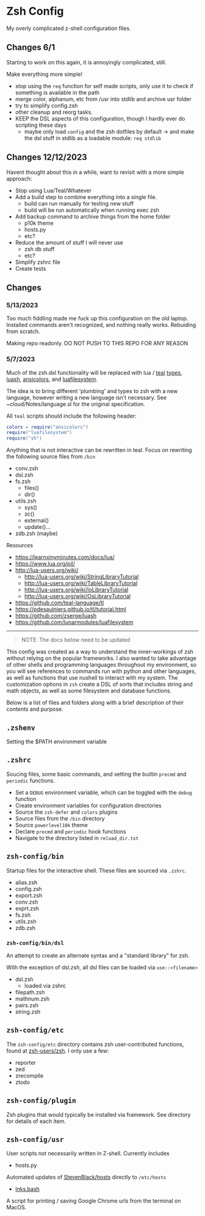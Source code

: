 # Zsh Config

My overly complicated z-shell configuration files.

## Changes 6/1

Starting to work on this again, it is annoyingly complicated, still. 

Make everything more simple!

- stop using the `req`  function for self made scripts, only use it to check if something is available in the path
- merge color, alphanum, etc from /usr into stdlib and archive usr folder
- try to simplify config.zsh
- other cleanup and reorg tasks. 
- KEEP the DSL aspects of this configuration, though I hardly ever do scripting these days
  - maybe only load `config` and the zsh dotfiles by default
    -> and make the dsl stuff in stdlib as a loadable module: `req stdlib` 

## Changes 12/12/2023

Havent thought about this in a while, want to revisit with a more simple approach:

- Stop using Lua/Teal/Whatever
- Add a build step to combine everything into a single file.
  - build can run manually for testing new stuff
  - build will be run automatically when running exec zsh
- Add backup command to archive things from the home folder
  - p10k theme
  - hosts.py
  - etc?
- Reduce the amount of stuff I will never use
  - zsh db stuff
  - etc?
- Simplify zshrc file
- Create tests

## Changes

### 5/13/2023

Too much fiddling made me fuck up this configuration on the old laptop. Installed commands aren't recognized, and nothing really works. Rebuiding from scratch. 

Making repo readonly. DO NOT PUSH TO THIS REPO FOR ANY REASON

### 5/7/2023

Much of the zsh.dsl functionality will be replaced with lua / [teal](https://github.com/teal-language/tl) [types](https://pdesaulniers.github.io/tl/tutorial), [luash](https://github.com/zserge/luash), [ansicolors](https://github.com/kikito/ansicolors.lua), and [luafilesystem](https://github.com/lunarmodules/luafilesystem).

The idea is to bring different 'plumbing' and types to zsh with a new language, however writing a new language isn't necessary. See ~cloud/Notes/language.sl for the original specification.

All `teal` scripts should include the following header:

```lua
colors = require("ansicolors")
require("luafilesystem")
require("sh")
```

Anything that is not interactive can be rewritten in teal. Focus on rewriting the following source files from `/bin`

- conv.zsh
- dsl.zsh
- fs.zsh
  - files()
  - dir()
- utils.zsh
  - sys()
  - zc()
  - external()
  - update()...
- zdb.zsh (maybe)

Resources

- <https://learnxinyminutes.com/docs/lua/>
- <https://www.lua.org/pil/>
- <http://lua-users.org/wiki/>
  - <http://lua-users.org/wiki/StringLibraryTutorial>
  - <http://lua-users.org/wiki/TableLibraryTutorial>
  - <http://lua-users.org/wiki/IoLibraryTutorial>
  - <http://lua-users.org/wiki/OsLibraryTutorial>
- <https://github.com/teal-language/tl>
- <https://pdesaulniers.github.io/tl/tutorial.html>
- <https://github.com/zserge/luash>
- <https://github.com/lunarmodules/luafilesystem>

---

> NOTE: The docs below need to be updated

This config was created as a way to understand the inner-workings of zsh without relying on the popular frameworks. I also wanted to take advantage of other shells and programming languages throughout my environment, so you will see references to commands run with python and other languages, as well as functions that use nushell to interact with my system. The customization options in `zsh` create a DSL of sorts that includes string and math objects, as well as some filesystem and database functions.

Below is a list of files and folders along with a brief description of their contents and purpose.

## `.zshenv`

Setting the $PATH environment variable

## `.zshrc`

Soucing files, some basic commands, and setting the builtin `precmd` and `periodic` functions.

- Set a `DEBUG` environment variable, which can be toggled with the `debug` function
- Create environment variables for configuration directories
- Source the `zsh-defer` and `colors` plugins
- Source files from the `/bin` directory
- Source `powerlevel10k` theme
- Declare `precmd` and `periodic` hook functions
- Navigate to the directory listed in `reload_dir.txt`

## `zsh-config/bin`

Startup files for the interactive shell. These files are sourced via `.zshrc`.

- alias.zsh
- config.zsh
- export.zsh
- conv.zsh
- exprt.zsh
- fs.zsh
- utils.zsh
- zdb.zsh

### `zsh-config/bin/dsl`

An attempt to create an alternate syntax and a "standard library" for zsh.

With the exception of dsl.zsh, all dsl files can be loaded via `use::<filename>`

- dsl.zsh
  - loaded via zshrc
- filepath.zsh
- mathnum.zsh
- pairs.zsh
- string.zsh

## `zsh-config/etc`

The `zsh-config/etc` directory contains zsh user-contributed functions, found at [zsh-users/zsh](https://github.com/zsh-users/zsh). I only use a few:

- reporter
- zed
- zrecompile
- ztodo

## `zsh-config/plugin`

Zsh plugins that would typically be installed via framework. See directory for details of each item.

## `zsh-config/usr`

User scripts not necessarily written in Z-shell. Currently includes

- hosts.py

Automated updates of [StevenBlack/hosts](https://github.com/StevenBlack/hosts) directly to `/etc/hosts`

- [lnks.bash](https://github.com/unforswearing/lnks)

A script for printing / saving Google Chrome urls from the terminal on MacOS.

